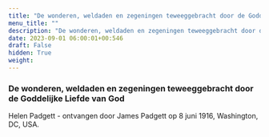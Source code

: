 ```yaml
---
title: "De wonderen, weldaden en zegeningen teweeggebracht door de Goddelijke Liefde van God"
menu_title: ""
description: "De wonderen, weldaden en zegeningen teweeggebracht door de Goddelijke Liefde van God"
date: 2023-09-01 06:00:01+00:546
draft: False
hidden: True
weight:
---
```

### De wonderen, weldaden en zegeningen teweeggebracht door de Goddelijke Liefde van God

Helen Padgett - ontvangen door James Padgett op 8 juni 1916, Washington, DC, USA.
